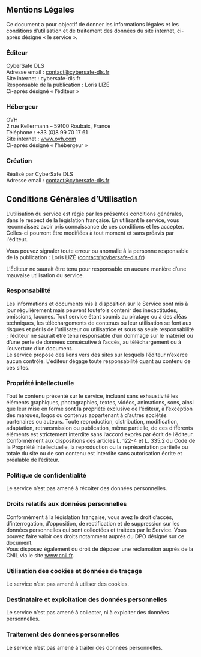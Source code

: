 ## Mentions Légales   
Ce document a pour objectif de donner les informations légales et les conditions d’utilisation et de traitement des données du site internet, ci-après désigné « le service ».

### Éditeur   
CyberSafe DLS  
Adresse email : contact@cybersafe-dls.fr  
Site internet : cybersafe-dls.fr  
Responsable de la publication : Loris LIZÉ  
Ci-après désigné « l’éditeur »   

### Hébergeur   
OVH  
2 rue Kellermann – 59100 Roubaix, France  
Téléphone : +33 (0)8 99 70 17 61  
Site internet : www.ovh.com  
Ci-après désigné « l’hébergeur »  

### Création   
Réalisé par CyberSafe DLS  
Adresse email : contact@cybersafe-dls.fr  

## Conditions Générales d’Utilisation  
L’utilisation du service est régie par les présentes conditions générales, dans le respect de la législation française. En utilisant le service, vous reconnaissez avoir pris connaissance de ces conditions et les accepter. Celles-ci pourront être modifiées à tout moment et sans préavis par l'éditeur.  

Vous pouvez signaler toute erreur ou anomalie à la personne responsable de la publication : Loris LIZÉ (contact@cybersafe-dls.fr)  

L’Éditeur ne saurait être tenu pour responsable en aucune manière d’une mauvaise utilisation du service.  

### Responsabilité
Les informations et documents mis à disposition sur le Service sont mis à jour régulièrement mais peuvent toutefois contenir des inexactitudes, omissions, lacunes. Tout service étant soumis au piratage ou à des aléas techniques, les téléchargements de contenus ou leur utilisation se font aux risques et périls de l’utilisateur ou utilisatrice et sous sa seule responsabilité ; l’éditeur ne saurait être tenu responsable d’un dommage sur le matériel ou d’une perte de données consécutive à l’accès, au téléchargement ou à l’ouverture d’un document.  
Le service propose des liens vers des sites sur lesquels l’éditeur n’exerce aucun contrôle. L’éditeur dégage toute responsabilité quant au contenu de ces sites.  


### Propriété intellectuelle  
Tout le contenu présenté sur le service, incluant sans exhaustivité les éléments graphiques, photographies, textes, vidéos, animations, sons, ainsi que leur mise en forme sont la propriété exclusive de l’éditeur, à l’exception des marques, logos ou contenus appartenant à d’autres sociétés partenaires ou auteurs. Toute reproduction, distribution, modification, adaptation, retransmission ou publication, même partielle, de ces différents éléments est strictement interdite sans l’accord exprès par écrit de l’éditeur.  
Conformément aux dispositions des articles L. 122-4 et L. 335.2 du Code de la Propriété Intellectuelle, la reproduction ou la représentation partielle ou totale du site ou de son contenu est interdite sans autorisation écrite et préalable de l’éditeur.  

### Politique de confidentialité
Le service n’est pas amené à récolter des données personnelles.  

### Droits relatifs aux données personnelles
Conformément à la législation française, vous avez le droit d’accès, d’interrogation, d’opposition, de rectification et de suppression sur les données personnelles qui sont collectées et traitées par le Service. Vous pouvez faire valoir ces droits notamment auprès du DPO désigné sur ce document.  
Vous disposez également du droit de déposer une réclamation auprès de la CNIL via le site www.cnil.fr.

### Utilisation des cookies et données de traçage
Le service n’est pas amené à utiliser des cookies.

### Destinataire et exploitation des données personnelles
Le service n’est pas amené à collecter, ni à exploiter des données personnelles.  

### Traitement des données personnelles
Le service n’est pas amené à traiter des données personnelles.  

